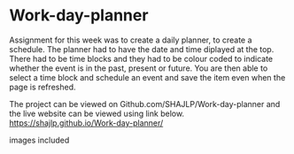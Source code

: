 # Work-day-planner

Assignment for this week was to create a daily planner, to create a schedule.
The planner had to have the date and time diplayed at the top.  There had to be time blocks and they had to be colour coded to indicate whether the event is in the past, present or future.
You are then able to select a time block and schedule an event and save the item even when the page is refreshed.

The project can be viewed on Github.com/SHAJLP/Work-day-planner and the live website can be viewed using link below.
https://shajlp.github.io/Work-day-planner/


images included